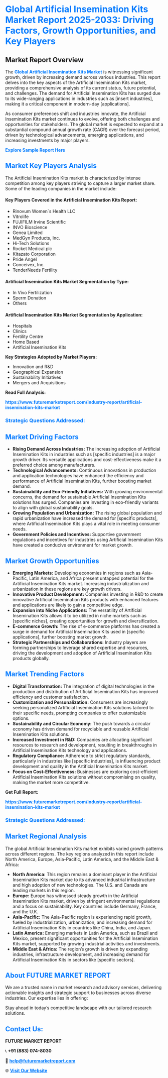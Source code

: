 <h1 style="color: #007BFF;">Global Artificial Insemination Kits Market Report 2025-2033: Driving Factors, Growth Opportunities, and Key Players</h1>

<section id="overview">
<h2>Market Report Overview</h2>
<p>The <a href="https://www.futuremarketreport.com/industry-report/artificial-insemination-kits-market" style="color: #007BFF; text-decoration: none;"><strong>Global Artificial Insemination Kits Market</strong></a> is witnessing significant growth, driven by increasing demand across various industries. This report delves into the key aspects of the Artificial Insemination Kits market, providing a comprehensive analysis of its current status, future potential, and challenges. The demand for Artificial Insemination Kits has surged due to its wide-ranging applications in industries such as [insert industries], making it a critical component in modern-day [applications].</p>
<p>As consumer preferences shift and industries innovate, the Artificial Insemination Kits market continues to evolve, offering both challenges and opportunities for stakeholders. The global market is expected to expand at a substantial compound annual growth rate (CAGR) over the forecast period, driven by technological advancements, emerging applications, and increasing investments by major players.</p>
</section>

<section id="overview">
<p><a href="https://www.futuremarketreport.com/request-sample/reportId=123225" style="color: #007BFF; text-decoration: none;"><strong>Explore Sample Report Here</strong></a></p>
</section>

<section id="key-players">
<h2 style="color: #007BFF;">Market Key Players Analysis</h2>
<p>The Artificial Insemination Kits market is characterized by intense competition among key players striving to capture a larger market share. Some of the leading companies in the market include:</p>
<h4>Key Players Covered in the Artificial Insemination Kits Report:</h4>
<ul><li>Rinovum Women`s Health LLC</li><li>Vitrolife</li><li>FUJIFILM Irvine Scientific</li><li>INVO Bioscience</li><li>Genea Limited</li><li>MedGyn Products, Inc.</li><li>Hi-Tech Solutions</li><li>Rocket Medical plc</li><li>Kitazato Corporation</li><li>Pride Angel</li><li>Conceivex, Inc.</li><li>TenderNeeds Fertility</li></ul>
<h4>Artificial Insemination Kits Market Segmentation by Type:</h4>
<ul><li>In Vivo Fertilization</li><li>Sperm Donation</li><li>Others</li></ul>

<h4>Artificial Insemination Kits Market Segmentation by Application:</h4>
<ul><li>Hospitals</li><li>Clinics</li><li>Fertility Centre</li><li>Home Based</li><li>Artificial Insemination Kits</li></ul>
<p><strong>Key Strategies Adopted by Market Players:</strong></p>
<ul>
<li>Innovation and R&D</li>
<li>Geographical Expansion</li>
<li>Sustainability Initiatives</li>
<li>Mergers and Acquisitions</li>
</ul>
</section>

<section>
<p><strong>Read Full Analysis: </strong></p><a href="https://www.futuremarketreport.com/industry-report/artificial-insemination-kits-market" style="color: #007BFF; text-decoration: none;"><strong>https://www.futuremarketreport.com/industry-report/artificial-insemination-kits-market</strong></a>
<h3 style="color: #007BFF;">Strategic Questions Addressed:</h3>
</section>

<section id="driving-factors">
<h2 style="color: #007BFF;">Market Driving Factors</h2>
<ul>
<li><strong>Rising Demand Across Industries:</strong> The increasing adoption of Artificial Insemination Kits in industries such as [specific industries] is a major growth driver. Its versatile applications and cost-effectiveness make it a preferred choice among manufacturers.</li>
<li><strong>Technological Advancements:</strong> Continuous innovations in production and application technologies have enhanced the efficiency and performance of Artificial Insemination Kits, further boosting market demand.</li>
<li><strong>Sustainability and Eco-Friendly Initiatives:</strong> With growing environmental concerns, the demand for sustainable Artificial Insemination Kits solutions has surged. Companies are investing in eco-friendly variants to align with global sustainability goals.</li>
<li><strong>Growing Population and Urbanization:</strong> The rising global population and rapid urbanization have increased the demand for [specific products], where Artificial Insemination Kits plays a vital role in meeting consumer needs.</li>
<li><strong>Government Policies and Incentives:</strong> Supportive government regulations and incentives for industries using Artificial Insemination Kits have created a conducive environment for market growth.</li>
</ul>
</section>

<section id="growth-opportunities">
<h2 style="color: #007BFF;">Market Growth Opportunities</h2>
<ul>
<li><strong>Emerging Markets:</strong> Developing economies in regions such as Asia-Pacific, Latin America, and Africa present untapped potential for the Artificial Insemination Kits market. Increasing industrialization and urbanization in these regions are key growth drivers.</li>
<li><strong>Innovative Product Development:</strong> Companies investing in R&D to create innovative Artificial Insemination Kits products with enhanced features and applications are likely to gain a competitive edge.</li>
<li><strong>Expansion into Niche Applications:</strong> The versatility of Artificial Insemination Kits allows it to be utilized in niche markets such as [specific niches], creating opportunities for growth and diversification.</li>
<li><strong>E-commerce Growth:</strong> The rise of e-commerce platforms has created a surge in demand for Artificial Insemination Kits used in [specific applications], further boosting market growth.</li>
<li><strong>Strategic Partnerships and Collaborations:</strong> Industry players are forming partnerships to leverage shared expertise and resources, driving the development and adoption of Artificial Insemination Kits products globally.</li>
</ul>
</section>

<section id="trending-factors">
<h2 style="color: #007BFF;">Market Trending Factors</h2>
<ul>
<li><strong>Digital Transformation:</strong> The integration of digital technologies in the production and distribution of Artificial Insemination Kits has improved efficiency and customer satisfaction.</li>
<li><strong>Customization and Personalization:</strong> Consumers are increasingly seeking personalized Artificial Insemination Kits solutions tailored to their specific needs, prompting companies to offer customizable options.</li>
<li><strong>Sustainability and Circular Economy:</strong> The push towards a circular economy has driven demand for recyclable and reusable Artificial Insemination Kits solutions.</li>
<li><strong>Increased Investment in R&D:</strong> Companies are allocating significant resources to research and development, resulting in breakthroughs in Artificial Insemination Kits technology and applications.</li>
<li><strong>Regulatory Compliance:</strong> Adherence to strict regulatory standards, particularly in industries like [specific industries], is influencing product development and quality in the Artificial Insemination Kits market.</li>
<li><strong>Focus on Cost-Effectiveness:</strong> Businesses are exploring cost-efficient Artificial Insemination Kits solutions without compromising on quality, making the market more competitive.</li>
</ul>
</section>

<section>
<p><strong>Get Full Report: </strong></p><a href="https://www.futuremarketreport.com/industry-report/artificial-insemination-kits-market" style="color: #007BFF; text-decoration: none;"><strong>https://www.futuremarketreport.com/industry-report/artificial-insemination-kits-market</strong></a>
<h3 style="color: #007BFF;">Strategic Questions Addressed:</h3>
</section>


<section id="regional-analysis">
<h2 style="color: #007BFF;">Market Regional Analysis</h2>
<p>The global Artificial Insemination Kits market exhibits varied growth patterns across different regions. The key regions analyzed in this report include North America, Europe, Asia-Pacific, Latin America, and the Middle East & Africa:</p>
<ul>
<li><strong>North America:</strong> This region remains a dominant player in the Artificial Insemination Kits market due to its advanced industrial infrastructure and high adoption of new technologies. The U.S. and Canada are leading markets in this region.</li>
<li><strong>Europe:</strong> Europe has witnessed steady growth in the Artificial Insemination Kits market, driven by stringent environmental regulations and a focus on sustainability. Key countries include Germany, France, and the U.K.</li>
<li><strong>Asia-Pacific:</strong> The Asia-Pacific region is experiencing rapid growth, fueled by industrialization, urbanization, and increasing demand for Artificial Insemination Kits in countries like China, India, and Japan.</li>
<li><strong>Latin America:</strong> Emerging markets in Latin America, such as Brazil and Mexico, present significant opportunities for the Artificial Insemination Kits market, supported by growing industrial activities and investments.</li>
<li><strong>Middle East & Africa:</strong> The region’s growth is driven by expanding industries, infrastructure development, and increasing demand for Artificial Insemination Kits in sectors like [specific sectors].</li>
</ul>
</section>

<footer>
<h2 style="color: #007BFF;">About FUTURE MARKET REPORT</h2>
<p>We are a trusted name in market research and advisory services, delivering actionable insights and strategic support to businesses across diverse industries. Our expertise lies in offering:</p>

<p>Stay ahead in today’s competitive landscape with our tailored research solutions.</p>

<h2 style="color: #007BFF;">Contact Us:</h2>
<p><strong>FUTURE MARKET REPORT</strong></p>
<p>📞 <strong>+91 (883) 074-8030</strong></p>
<p>📧 <strong><a href="mailto:help@futuremarketreport.com" style="color: #007BFF;">help@futuremarketreport.com</a></strong></p>
<p>🌐 <strong><a href="https://www.futuremarketreport.com/" style="color: #007BFF;">Visit Our Website</a></strong></p>
</footer>